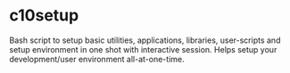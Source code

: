 # c10setup
Bash script to setup basic utilities, applications, libraries, user-scripts and setup environment in one shot with interactive session. Helps setup your development/user environment all-at-one-time.
